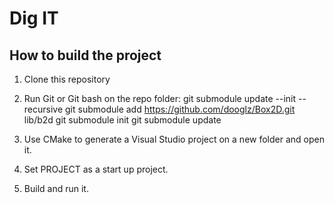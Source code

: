 # Dig IT
## How to build the project

1. Clone this repository

2. Run Git or Git bash on the repo folder: 
  git submodule update --init --recursive
  git submodule add https://github.com/dooglz/Box2D.git lib/b2d
  git submodule init
  git submodule update

3. Use CMake to generate a Visual Studio project on a new folder and open it.

4. Set PROJECT as a start up project.

5. Build and run it.
